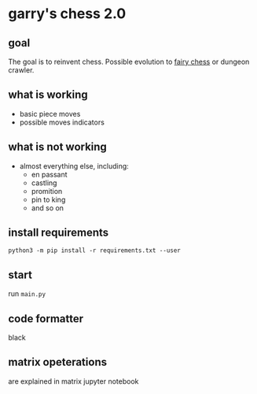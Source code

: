 # garry's chess 2.0
## goal
The goal is to reinvent chess. Possible evolution to [fairy chess](https://en.wikipedia.org/wiki/Fairy_chess) or dungeon crawler.

## what is working
- basic piece moves
- possible moves indicators

## what is not working
- almost everything else, including:
  - en passant
  - castling
  - promition
  - pin to king
  - and so on


## install requirements
`python3 -m pip install -r requirements.txt --user`

## start
run `main.py`

## code formatter
black

## matrix opeterations
are explained in matrix jupyter notebook